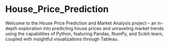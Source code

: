 # House_Price_Prediction
Welcome to the House Price Prediction and Market Analysis project – an in-depth exploration into predicting house prices and unraveling market trends using the capabilities of Python, featuring Pandas, NumPy, and Scikit-learn, coupled with insightful visualizations through Tableau.
